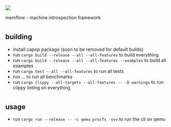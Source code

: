 ![](docs/logo.png)

memflow - machine introspection framework

#

## building
- install capnp package (soon to be removed for default builds)
- run `cargo build --release --all --all-features` to build everything
- run `cargo build --release --all --all-features --examples` to build all examples
- run `cargo test --all --all-features` to run all tests
- run ... to run all benchmarks
- run `cargo clippy --all-targets --all-features -- -D warnings` to run clippy linting on everything

#

## usage
- run `cargo run --release -- -c qemu_procfs -vvv` to run the cli on qemu
